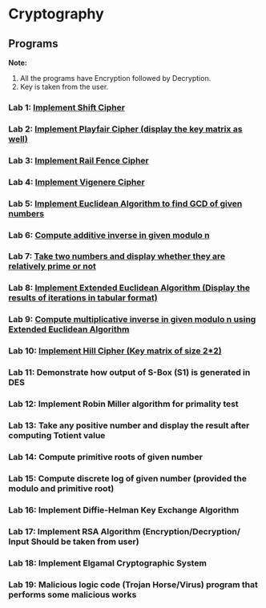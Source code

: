 # Cryptography

## Programs

**Note:**

1. All the programs have Encryption followed by Decryption.
2. Key is taken from the user.

### Lab 1: [Implement Shift Cipher](./1_Shift_cipher.cpp)

### Lab 2: [Implement Playfair Cipher (display the key matrix as well)](./2_Playfair.cpp)

### Lab 3: [Implement Rail Fence Cipher](./3_Rail_fence.cpp)

### Lab 4: [Implement Vigenere Cipher](./4_Vigenere.cpp)

### Lab 5: [Implement Euclidean Algorithm to find GCD of given numbers](./5_Euclidean.cpp)

### Lab 6: [Compute additive inverse in given modulo n](./6_Additive_inverse.cpp)

### Lab 7: [Take two numbers and display whether they are relatively prime or not](./7_Relatively_prime.cpp)

### Lab 8: [Implement Extended Euclidean Algorithm (Display the results of iterations in tabular format)](./8_Extended_Euclidean.cpp)

### Lab 9: [Compute multiplicative inverse in given modulo n using Extended Euclidean Algorithm](./9_Multiplicative_inverse.cpp)

### Lab 10: [Implement Hill Cipher (Key matrix of size 2\*2)](./10_Hill_cipher.cpp)

### Lab 11: Demonstrate how output of S-Box (S1) is generated in DES

### Lab 12: Implement Robin Miller algorithm for primality test

### Lab 13: Take any positive number and display the result after computing Totient value

### Lab 14: Compute primitive roots of given number

### Lab 15: Compute discrete log of given number (provided the modulo and primitive root)

### Lab 16: Implement Diffie-Helman Key Exchange Algorithm

### Lab 17: Implement RSA Algorithm (Encryption/Decryption/ Input Should be taken from user)

### Lab 18: Implement Elgamal Cryptographic System

### Lab 19: Malicious logic code (Trojan Horse/Virus) program that performs some malicious works

